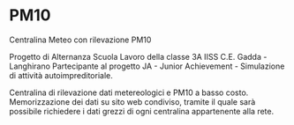 # PM10
Centralina Meteo con rilevazione PM10

Progetto di Alternanza Scuola Lavoro della classe 3A IISS C.E. Gadda - Langhirano
Partecipante al progetto JA - Junior Achievement - Simulazione di attività autoimpreditoriale.

Centralina di rilevazione dati metereologici e PM10 a basso costo.
Memorizzazione dei dati su sito web condiviso, tramite il quale sarà possibile richiedere i dati grezzi di ogni centralina appartenente alla rete.

